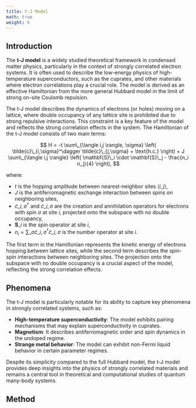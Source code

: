 ```yaml
---
title: t-J Model
math: true
weight: 6
---
```


## Introduction

The **t-J model** is a widely studied theoretical framework in condensed matter physics, particularly in the context of strongly correlated electron systems. It is often used to describe the low-energy physics of high-temperature superconductors, such as the cuprates, and other materials where electron correlations play a crucial role. The model is derived as an effective Hamiltonian from the more general Hubbard model in the limit of strong on-site Coulomb repulsion.

The t-J model describes the dynamics of electrons (or holes) moving on a lattice, where double occupancy of any lattice site is prohibited due to strong repulsive interactions. This constraint is a key feature of the model and reflects the strong correlation effects in the system. The Hamiltonian of the t-J model consists of two main terms:

$$
H = -t \sum\_{\langle i,j \rangle, \sigma} \left( \tilde{c}\_{i,\sigma}^\dagger \tilde{c}\_{j,\sigma} + \text{h.c.} \right) + J \sum\_{\langle i,j \rangle} \left( \mathbf{S}\_i \cdot \mathbf{S}\_j - \frac{n_i n_j}{4} \right),
$$

where:
- $t$ is the hopping amplitude between nearest-neighbor sites $\langle i,j \rangle$,
- $J$ is the antiferromagnetic exchange interaction between spins on neighboring sites,
- $\tilde{c}\_{i,\sigma}^\dagger$ and $\tilde{c}\_{i,\sigma}$ are the creation and annihilation operators for electrons with spin $\sigma$ at site $i$, projected onto the subspace with no double occupancy,
- $\mathbf{S}\_i$ is the spin operator at site $i$,
- $n_i = \sum\_\sigma \tilde{c}\_{i,\sigma}^\dagger \tilde{c}\_{i,\sigma}$ is the number operator at site $i$.

The first term in the Hamiltonian represents the kinetic energy of electrons hopping between lattice sites, while the second term describes the spin-spin interactions between neighboring sites. The projection onto the subspace with no double occupancy is a crucial aspect of the model, reflecting the strong correlation effects.

## Phenomena
The t-J model is particularly notable for its ability to capture key phenomena in strongly correlated systems, such as:
- **High-temperature superconductivity**: The model exhibits pairing mechanisms that may explain superconductivity in cuprates.
- **Magnetism**: It describes antiferromagnetic order and spin dynamics in the undoped regime.
- **Strange metal behavior**: The model can exhibit non-Fermi liquid behavior in certain parameter regimes.

Despite its simplicity compared to the full Hubbard model, the t-J model provides deep insights into the physics of strongly correlated materials and remains a central tool in theoretical and computational studies of quantum many-body systems.

## Method

